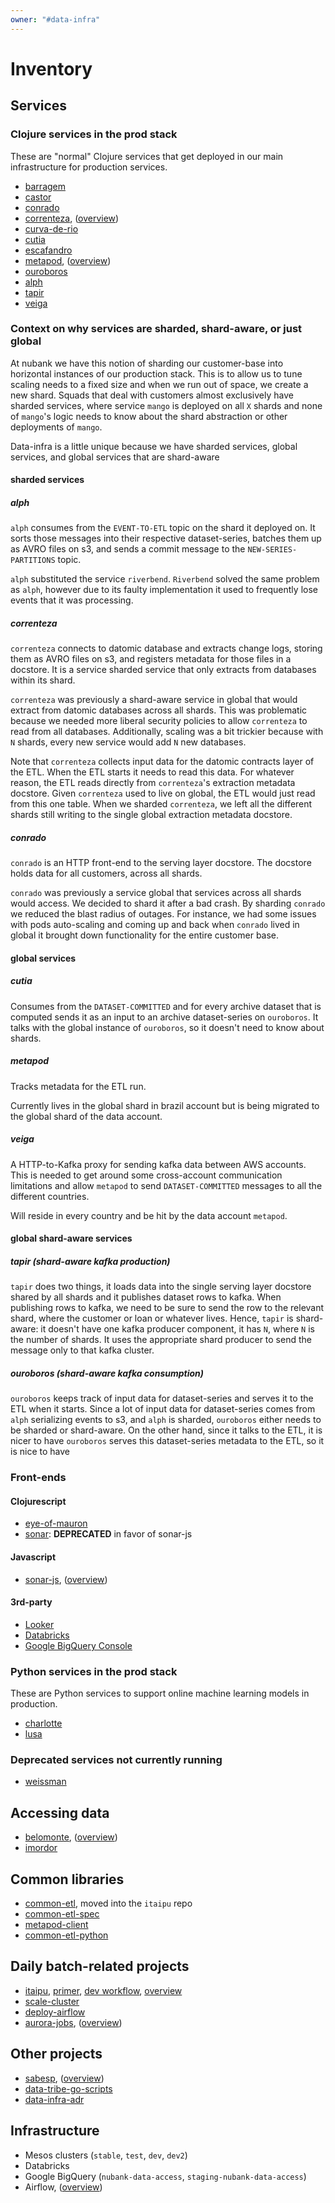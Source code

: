 ```yaml
---
owner: "#data-infra"
---
```


# Inventory

## Services

### Clojure services in the prod stack

These are "normal" Clojure services that get deployed in our main infrastructure for production services.

- [barragem](https://github.com/nubank/barragem)
- [castor](https://github.com/nubank/castor)
- [conrado](https://github.com/nubank/conrado)
- [correnteza](https://github.com/nubank/correnteza), ([overview](/primer.md#correnteza-overview))
- [curva-de-rio](https://github.com/nubank/curva-de-rio)
- [cutia](https://github.com/nubank/cutia)
- [escafandro](https://github.com/nubank/escafandro)
- [metapod](https://github.com/nubank/metapod), ([overview](/primer.md#metapod-overview))
- [ouroboros](https://github.com/nubank/ouroboros)
- [alph](https://github.com/nubank/alph)
- [tapir](https://github.com/nubank/tapir)
- [veiga](https://github.com/nubank/veiga)

### Context on why services are sharded, shard-aware, or just global

At nubank we have this notion of sharding our customer-base into horizontal instances of our production stack.
This is to allow us to tune scaling needs to a fixed size and when we run out of space, we create a new shard.
Squads that deal with customers almost exclusively have sharded services, where service `mango` is deployed on all `X` shards and none of `mango`'s logic needs to know about the shard abstraction or other deployments of `mango`.

Data-infra is a little unique because we have sharded services, global services, and global services that are shard-aware

#### sharded services

##### alph

`alph` consumes from the `EVENT-TO-ETL` topic on the shard it deployed on. It sorts those messages into their respective dataset-series, batches them up as AVRO files on s3, and sends a commit message to the `NEW-SERIES-PARTITIONS` topic.

`alph` substituted the service `riverbend`. `Riverbend` solved the same problem as `alph`, however due to its faulty implementation it used to frequently lose events that it was processing.

##### correnteza

`correnteza` connects to datomic database and extracts change logs, storing them as AVRO files on s3, and registers metadata for those files in a docstore. It is a service sharded service that only extracts from databases within its shard.

`correnteza` was previously a shard-aware service in global that would extract from datomic databases across all shards. This was problematic because we needed more liberal security policies to allow `correnteza` to read from all databases. Additionally, scaling was a bit trickier because with `N` shards, every new service would add `N` new databases.

Note that `correnteza` collects input data for the datomic contracts layer of the ETL. When the ETL starts it needs to read this data. For whatever reason, the ETL reads directly from `correnteza`'s extraction metadata docstore. Given `correnteza` used to live on global, the ETL would just read from this one table. When we sharded `correnteza`, we left all the different shards still writing to the single global extraction metadata docstore.

##### conrado

`conrado` is an HTTP front-end to the serving layer docstore. The docstore holds data for all customers, across all shards.

`conrado` was previously a service global that services across all shards would access. We decided to shard it after a bad crash. By sharding `conrado` we reduced the blast radius of outages. For instance, we had some issues with pods auto-scaling and coming up and back when `conrado` lived in global it brought down functionality for the entire customer base.

#### global services

##### cutia

Consumes from the `DATASET-COMMITTED` and for every archive dataset that is computed sends it as an input to an archive dataset-series on `ouroboros`. It talks with the global instance of `ouroboros`, so it doesn't need to know about shards.

##### metapod

Tracks metadata for the ETL run.

Currently lives in the global shard in brazil account but is being migrated to the global shard of the data account.

##### veiga

A HTTP-to-Kafka proxy for sending kafka data between AWS accounts. This is needed to get around some cross-account communication limitations and allow `metapod` to send `DATASET-COMMITTED` messages to all the different countries.

Will reside in every country and be hit by the data account `metapod`.

#### global shard-aware services

##### tapir (shard-aware kafka production)

`tapir` does two things, it loads data into the single serving layer docstore shared by all shards and it publishes dataset rows to kafka. When publishing rows to kafka, we need to be sure to send the row to the relevant shard, where the customer or loan or whatever lives. Hence, `tapir` is shard-aware: it doesn't have one kafka producer component, it has `N`, where `N` is the number of shards. It uses the appropriate shard producer to send the message only to that kafka cluster.

##### ouroboros (shard-aware kafka consumption)

`ouroboros` keeps track of input data for dataset-series and serves it to the ETL when it starts. Since a lot of input data for dataset-series comes from `alph` serializing events to s3, and `alph` is sharded, `ouroboros` either needs to be sharded or shard-aware. On the other hand, since it talks to the ETL, it is nicer to have `ouroboros` serves this dataset-series metadata to the ETL, so it is nice to have

### Front-ends

#### Clojurescript

- [eye-of-mauron](https://github.com/nubank/eye-of-mauron)
- [sonar](https://github.com/nubank/sonar): **DEPRECATED** in favor of sonar-js

#### Javascript

- [sonar-js](https://github.com/nubank/sonar-js), ([overview](/primer.md#sonar-overview))

#### 3rd-party

- [Looker](https://nubank.looker.com/)
- [Databricks](https://nubank.cloud.databricks.com/login.html)
- [Google BigQuery Console](https://console.cloud.google.com/bigquery?project=nubank-data-access)

### Python services in the prod stack

These are Python services to support online machine learning models in production.

- [charlotte](https://github.com/nubank/charlotte)
- [lusa](https://github.com/nubank/lusa)

### Deprecated services not currently running

- [weissman](https://github.com/nubank/weissman)

## Accessing data

- [belomonte](https://github.com/nubank/belomonte), ([overview](https://wiki.nubank.com.br/index.php/Belo_Monte))
- [imordor](https://github.com/nubank/imordor)

## Common libraries

- [common-etl](https://github.com/nubank/common-etl), moved into the `itaipu` repo
- [common-etl-spec](https://github.com/nubank/common-etl-spec)
- [metapod-client](https://github.com/nubank/metapod-client)
- [common-etl-python](https://github.com/nubank/common-etl-python)

## Daily batch-related projects

- [itaipu](https://github.com/nubank/itaipu), [primer](../../services/data-processing/itaipu/itaipu.md), [dev workflow](../../how-tos/itaipu/workflow.md), [overview](/primer.md#itaipu-overview)
- [scale-cluster](https://github.com/nubank/scale-cluster)
- [deploy-airflow](https://github.com/nubank/deploy-airflow)
- [aurora-jobs](https://github.com/nubank/aurora-jobs), ([overview](/primer.md#aurora-overview))

## Other projects

- [sabesp](https://github.com/nubank/sabesp), ([overview](/primer.md#sabesp-overview))
- [data-tribe-go-scripts](https://github.com/nubank/data-tribe-go-scripts)
- [data-infra-adr](https://github.com/nubank/data-infra-adr)

## Infrastructure

- Mesos clusters (`stable`, `test`, `dev`, `dev2`)
- Databricks
- Google BigQuery (`nubank-data-access`, `staging-nubank-data-access`)
- Airflow, ([overview](https://github.com/nubank/data-platform-docs/blob/master/about/data-infra/services-language-stacks.md#airflow-overview))
